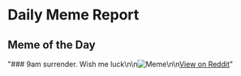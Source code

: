# Daily Meme Report

## Meme of the Day
"### 9am surrender. Wish me luck\n\n![Meme](https://i.redd.it/46z1qnxmqmlf1.gif)\n\n[View on Reddit](https://redd.it/1n1tnlq)"
